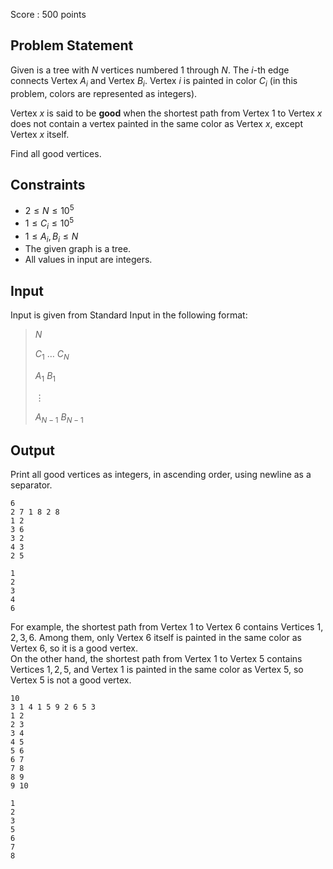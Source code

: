 Score : $500$ points

## Problem Statement

Given is a tree with $N$ vertices numbered $1$ through $N$. The $i$-th edge connects Vertex $A_i$ and Vertex $B_i$. Vertex $i$ is painted in color $C_i$ (in this problem, colors are represented as integers).

Vertex $x$ is said to be **good** when the shortest path from Vertex $1$ to Vertex $x$ does not contain a vertex painted in the same color as Vertex $x$, except Vertex $x$ itself.

Find all good vertices.

## Constraints

- $2 \leq N \leq 10^5$
- $1 \leq C_i \leq 10^5$
- $1 \leq A_i,B_i \leq N$
- The given graph is a tree.
- All values in input are integers.

## Input

Input is given from Standard Input in the following format:

> $N$
> 
> $C_1$ $\ldots$ $C_N$
> 
> $A_1$ $B_1$
> 
> $\vdots$
> 
> $A_{N-1}$ $B_{N-1}$

## Output

Print all good vertices as integers, in ascending order, using newline as a separator.

```input1
6
2 7 1 8 2 8
1 2
3 6
3 2
4 3
2 5
```

```output1
1
2
3
4
6
```

For example, the shortest path from Vertex $1$ to Vertex $6$ contains Vertices $1,2,3,6$. Among them, only Vertex $6$ itself is painted in the same color as Vertex $6$, so it is a good vertex.<br>
On the other hand, the shortest path from Vertex $1$ to Vertex $5$ contains Vertices $1,2,5$, and Vertex $1$ is painted in the same color as Vertex $5$, so Vertex $5$ is not a good vertex.  

```input2
10
3 1 4 1 5 9 2 6 5 3
1 2
2 3
3 4
4 5
5 6
6 7
7 8
8 9
9 10
```

```output2
1
2
3
5
6
7
8
```
